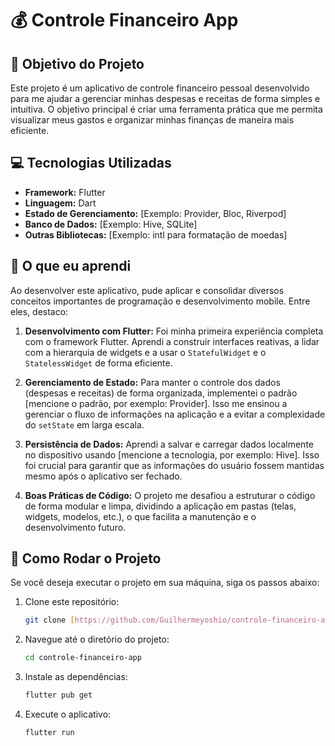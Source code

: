 # 💰 Controle Financeiro App

## 🎯 Objetivo do Projeto
Este projeto é um aplicativo de controle financeiro pessoal desenvolvido para me ajudar a gerenciar minhas despesas e receitas de forma simples e intuitiva. O objetivo principal é criar uma ferramenta prática que me permita visualizar meus gastos e organizar minhas finanças de maneira mais eficiente.

## 💻 Tecnologias Utilizadas
- **Framework:** Flutter
- **Linguagem:** Dart
- **Estado de Gerenciamento:** [Exemplo: Provider, Bloc, Riverpod]
- **Banco de Dados:** [Exemplo: Hive, SQLite]
- **Outras Bibliotecas:** [Exemplo: intl para formatação de moedas]

## 🧠 O que eu aprendi
Ao desenvolver este aplicativo, pude aplicar e consolidar diversos conceitos importantes de programação e desenvolvimento mobile. Entre eles, destaco:

1.  **Desenvolvimento com Flutter:** Foi minha primeira experiência completa com o framework Flutter. Aprendi a construir interfaces reativas, a lidar com a hierarquia de widgets e a usar o `StatefulWidget` e o `StatelessWidget` de forma eficiente.

2.  **Gerenciamento de Estado:** Para manter o controle dos dados (despesas e receitas) de forma organizada, implementei o padrão [mencione o padrão, por exemplo: Provider]. Isso me ensinou a gerenciar o fluxo de informações na aplicação e a evitar a complexidade do `setState` em larga escala.

3.  **Persistência de Dados:** Aprendi a salvar e carregar dados localmente no dispositivo usando [mencione a tecnologia, por exemplo: Hive]. Isso foi crucial para garantir que as informações do usuário fossem mantidas mesmo após o aplicativo ser fechado.

4.  **Boas Práticas de Código:** O projeto me desafiou a estruturar o código de forma modular e limpa, dividindo a aplicação em pastas (telas, widgets, modelos, etc.), o que facilita a manutenção e o desenvolvimento futuro.

## 🚀 Como Rodar o Projeto
Se você deseja executar o projeto em sua máquina, siga os passos abaixo:

1.  Clone este repositório:
    ```bash
    git clone [https://github.com/Guilhermeyoshio/controle-financeiro-app.git](https://github.com/Guilhermeyoshio/controle-financeiro-app.git)
    ```

2.  Navegue até o diretório do projeto:
    ```bash
    cd controle-financeiro-app
    ```

3.  Instale as dependências:
    ```bash
    flutter pub get
    ```

4.  Execute o aplicativo:
    ```bash
    flutter run
    ```
